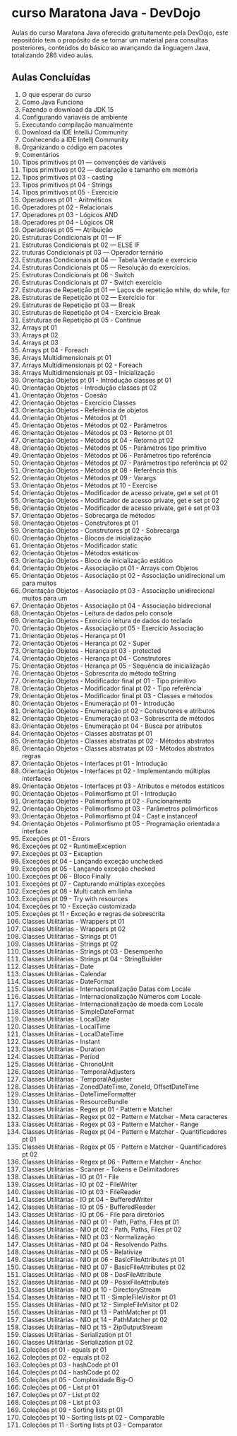 # curso Maratona Java - DevDojo

Aulas do curso Maratona Java oferecido gratuitamente pela DevDojo, este repositório tem o propósito de se tornar um material para consultas posteriores, conteúdos do básico ao avançando da linguagem Java, totalizando 286 video aulas.

## Aulas Concluídas

1. O que esperar do curso
2. Como Java Funciona
3. Fazendo o download da JDK 15
4. Configurando variaveis de ambiente
5. Executando compilação manualmente
6. Download da IDE IntelliJ Community
7. Conhecendo a IDE Intellj Community
8. Organizando o código em pacotes
9. Comentários
10. Tipos primitivos pt 01 — convenções de variáveis
11. Tipos primitivos pt 02 — declaração e tamanho em memória
12. Tipos primitivos pt 03 - casting
13. Tipos primitivos pt 04 - Strings
14. Tipos primitivos pt 05 - Exercício
15. Operadores pt 01 - Aritméticos
16. Operadores pt 02 - Relacionais
17. Operadores pt 03 - Lógicos AND
18. Operadores pt 04 - Lógicos OR
19. Operadores pt 05 — Atribuição
20. Estruturas Condicionais pt 01 — IF
21. Estruturas Condicionais pt 02 — ELSE IF
22. truturas Condicionais pt 03 — Operador ternário
23. Estruturas Condicionais pt 04 — Tabela Verdade e exercício
24. Estruturas Condicionais pt 05 — Resolução do exercícios.
25. Estruturas Condicionais pt 06 - Switch
26. Estruturas Condicionais pt 07 - Switch exercício
27. Estruturas de Repetição pt 01 — Laços de repetição while, do while, for
28. Estruturas de Repetição pt 02 — Exercício for
29. Estruturas de Repetição pt 03 — Break
30. Estruturas de Repetição pt 04 - Exercício Break
31. Estruturas de Repetição pt 05 - Continue
32. Arrays pt 01
33. Arrays pt 02
34. Arrays pt 03
35. Arrays pt 04 - Foreach
36. Arrays Multidimensionais pt 01
37. Arrays Multidimensionais pt 02 - Foreach
38. Arrays Multidimensionais pt 03 - Inicialização
39. Orientação Objetos pt 01 - Introdução classes pt 01
40. Orientação Objetos - Introdução classes pt 02
41. Orientação Objetos - Coesão
42. Orientação Objetos - Exercício Classes
43. Orientação Objetos - Referência de objetos
44. Orientação Objetos - Métodos pt 01
45. Orientação Objetos - Métodos pt 02 - Parâmetros
46. Orientação Objetos - Métodos pt 03 - Retorno pt 01
47. Orientação Objetos - Métodos pt 04 - Retorno pt 02
48. Orientação Objetos - Métodos pt 05 - Parâmetros tipo primitivo
49. Orientação Objetos - Métodos pt 06 - Parâmetros tipo referência
50. Orientação Objetos - Métodos pt 07 - Parâmetros tipo referência pt 02
51. Orientação Objetos - Métodos pt 08 - Referência this
52. Orientação Objetos - Métodos pt 09 - Varargs
53. Orientação Objetos - Métodos pt 10 - Exercise
54. Orientação Objetos - Modificador de acesso private, get e set pt 01
55. Orientação Objetos - Modificador de acesso private, get e set pt 02
56. Orientação Objetos - Modificador de acesso private, get e set pt 03
57. Orientação Objetos - Sobrecarga de métodos
58. Orientação Objetos - Construtores pt 01
59. Orientação Objetos - Construtores pt 02 - Sobrecarga
60. Orientação Objetos - Blocos de inicialização
61. Orientação Objetos - Modificador static
62. Orientação Objetos - Métodos estáticos
63. Orientação Objetos - Bloco de inicialização estático
64. Orientação Objetos - Associação pt 01 - Arrays com Objetos
65. Orientação Objetos - Associação pt 02 - Associação unidirecional um para muitos
66. Orientação Objetos - Associação pt 03 - Associação unidirecional muitos para um
67. Orientação Objetos - Associação pt 04 - Associação bidirecional
68. Orientação Objetos - Leitura de dados pelo console
69. Orientação Objetos - Exercício leitura de dados do teclado
70. Orientação Objetos - Associação pt 05 - Exercício Associação
71. Orientação Objetos - Herança pt 01
72. Orientação Objetos - Herança pt 02 - Super
73. Orientação Objetos - Herança pt 03 - protected
74. Orientação Objetos - Herança pt 04 - Construtores
75. Orientação Objetos - Herança pt 05 - Sequência de inicialização
76. Orientação Objetos - Sobrescrita do método toString
77. Orientação Objetos - Modificador final pt 01 - Tipo primitivo
78. Orientação Objetos - Modificador final pt 02 - Tipo referência
79. Orientação Objetos - Modificador final pt 03 - Classes e métodos
80. Orientação Objetos - Enumeração pt 01 - Introdução
81. Orientação Objetos - Enumeração pt 02 - Construtores e atributos
82. Orientação Objetos - Enumeração pt 03 - Sobrescrita de métodos
83. Orientação Objetos - Enumeração pt 04 - Busca por atributos
84. Orientação Objetos - Classes abstratas pt 01
85. Orientação Objetos - Classes abstratas pt 02 - Métodos abstratos
86. Orientação Objetos - Classes abstratas pt 03 - Métodos abstratos regras
87. Orientação Objetos - Interfaces pt 01 - Introdução
88. Orientação Objetos - Interfaces pt 02 - Implementando múltiplas interfaces
89. Orientação Objetos - Interfaces pt 03 - Atributos e métodos estáticos
90. Orientação Objetos - Polimorfismo pt 01 - Introdução
91. Orientação Objetos - Polimorfismo pt 02 - Funcionamento
92. Orientação Objetos - Polimorfismo pt 03 - Parâmetros polimórficos
93. Orientação Objetos - Polimorfismo pt 04 - Cast e instanceof
94. Orientação Objetos - Polimorfismo pt 05 - Programação orientada a interface
95. Exceções pt 01 - Errors
96. Exceções pt 02 - RuntimeException
97. Exceções pt 03 - Exception
98. Exceções pt 04 - Lançando exceção unchecked
99. Exceções pt 05 - Lançando exceção checked
100. Exceções pt 06 - Bloco Finally
101. Exceções pt 07 - Capturando múltiplas exceções
102. Exceções pt 08 - Multi catch em linha
103. Exceções pt 09 - Try with resources
104. Exceções pt 10 - Exceção customizada
105. Exceções pt 11 - Exceção e regras de sobrescrita
106. Classes Utilitárias - Wrappers pt 01
107. Classes Utilitárias - Wrappers pt 02 
108. Classes Utilitárias - Strings pt 01
109. Classes Utilitárias - Strings pt 02 
110. Classes Utilitárias - Strings pt 03 - Desempenho
111. Classes Utilitárias - Strings pt 04 - StringBuilder
112. Classes Utilitárias - Date
113. Classes Utilitárias - Calendar
114. Classes Utilitárias - DateFormat
115. Classes Utilitárias - Internacionalização Datas com Locale
116. Classes Utilitárias - Internacionalização Números com Locale
117. Classes Utilitárias - Internacionalização de moeda com Locale
118. Classes Utilitárias - SimpleDateFormat
119. Classes Utilitárias - LocalDate
120. Classes Utilitárias - LocalTime
121. Classes Utilitárias - LocalDateTime
122. Classes Utilitárias - Instant
123. Classes Utilitárias - Duration 
124. Classes Utilitárias - Period
125. Classes Utilitárias - ChronoUnit
126. Classes Utilitárias - TemporalAdjusters
127. Classes Utilitárias - TemporalAdjuster
128. Classes Utilitárias - ZonedDateTime, ZoneId, OffsetDateTime
129. Classes Utilitárias - DateTimeFormatter
130. Classes Utilitárias - ResourceBundle
131. Classes Utilitárias - Regex pt 01 - Pattern e Matcher
132. Classes Utilitárias - Regex pt 02 - Pattern e Matcher - Meta caracteres
133. Classes Utilitárias - Regex pt 03 - Pattern e Matcher - Range
134. Classes Utilitárias - Regex pt 04 - Pattern e Matcher - Quantificadores pt 01
135. Classes Utilitárias - Regex pt 05 - Pattern e Matcher - Quantificadores pt 02
136. Classes Utilitárias - Regex pt 06 - Pattern e Matcher - Anchor
137. Classes Utilitárias - Scanner - Tokens e Delimitadores
138. Classes Utilitárias - IO pt 01 - File
139. Classes Utilitárias - IO pt 02 - FileWriter
140. Classes Utilitárias - IO pt 03 - FileReader
141. Classes Utilitárias - IO pt 04 - BufferedWriter
142. Classes Utilitárias - IO pt 05 - BufferedReader 
143. Classes Utilitárias - IO pt 06 - File para diretórios
144. Classes Utilitárias - NIO pt 01 - Path, Paths, Files pt 01
145. Classes Utilitárias - NIO pt 02 - Path, Paths, Files pt 02
146. Classes Utilitárias - NIO pt 03 - Normalização
147. Classes Utilitárias - NIO pt 04 - Resolvendo Paths
148. Classes Utilitárias - NIO pt 05 - Relativize 
149. Classes Utilitárias - NIO pt 06 - BasicFileAttributes pt 01
150. Classes Utilitárias - NIO pt 07 - BasicFileAttributes pt 02 
151. Classes Utilitárias - NIO pt 08 - DosFileAttribute
152. Classes Utilitárias - NIO pt 09 - PosixFileAttributes
153. Classes Utilitárias - NIO pt 10 - DirectoryStream
154. Classes Utilitárias - NIO pt 11 - SimpleFileVisitor pt 01
155. Classes Utilitárias - NIO pt 12 - SimpleFileVisitor pt 02
156. Classes Utilitárias - NIO pt 13 - PathMatcher pt 01
157. Classes Utilitárias - NIO pt 14 - PathMatcher pt 02
158. Classes Utilitárias - NIO pt 15 - ZipOutputStream
159. Classes Utilitárias - Serialization pt 01
160. Classes Utilitárias - Serialization pt 02
161. Coleções pt 01 - equals pt 01
162. Coleções pt 02 - equals pt 02
163. Coleções pt 03 - hashCode pt 01
164. Coleções pt 04 - hashCode pt 02
165. Coleções pt 05 - Complexidade Big-O
166. Coleções pt 06 - List pt 01
167. Coleções pt 07 - List pt 02
168. Coleções pt 08 - List pt 03
169. Coleções pt 09 - Sorting lists pt 01
170. Coleções pt 10 - Sorting lists pt 02 - Comparable
171. Coleções pt 11 - Sorting lists pt 03 - Comparator



















